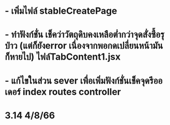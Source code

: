 # - เพิ่มไฟล์ stableCreatePage
# - ทำฟังก์ชั่น เช็คว่าวัตถุดิบคงเหลือต่ำกว่าจุดสั่งซื้อรุป่าว (แต่ก็ยังerror เนื่องจากพอกดเปลี่ยนหน้ามันก็หายไป) ไฟล์TabContent1.jsx
# - แก้ไขในส่วน sever เพื่อเพิ่มฟังก์ชั่นเช็คจุดรีออเดอร์ index routes controller

# 3.14 4/8/66